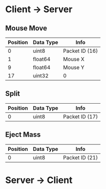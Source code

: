 # Client -> Server

## Mouse Move
| Position | Data Type            | Info
|----------|----------------------|-----------------
| 0        | uint8                | Packet ID (16)
| 1        | float64              | Mouse X
| 9        | float64              | Mouse Y
| 17       | uint32               | 0

## Split
| Position | Data Type | Info
|----------|-----------|-----------------
| 0        | uint8     | Packet ID (17)

## Eject Mass
| Position | Data Type | Info
|----------|-----------|-----------------
| 0        | uint8     | Packet ID (21)

# Server -> Client
